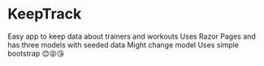 # KeepTrack

Easy app to keep data about trainers and workouts
Uses Razor Pages and has three models with seeded data
Might change model 
Uses simple bootstrap 😊😝😘
